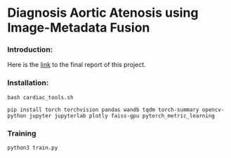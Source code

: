 # Diagnosis Aortic Atenosis using Image-Metadata Fusion

### Introduction:
Here is the [link](https://somof.stanford.edu/workshops/iccv21) to the final report of this project.

### Installation:
```
bash cardiac_tools.sh

pip install torch torchvision pandas wandb tqdm torch-summary opencv-python jupyter jupyterlab plotly faiss-gpu pytorch_metric_learning
```

### Training
```
python3 train.py
```
